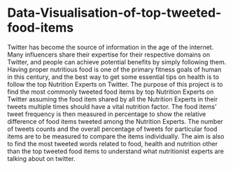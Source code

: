 # Data-Visualisation-of-top-tweeted-food-items
Twitter has become the source of information in the age of the internet. Many influencers share their expertise for their respective domains on Twitter, and people can achieve potential benefits by simply following them. Having proper nutritious food is one of the primary fitness goals of human in this century, and the best way to get some essential tips on health is to follow the top Nutrition Experts on Twitter. The purpose of this project is to find the most commonly tweeted food items by top Nutrition Experts on Twitter assuming the food item shared by all the Nutrition Experts in their tweets multiple times should have a vital nutrition factor. The food items’ tweet frequency is then measured in percentage to show the relative difference of food items tweeted among the Nutrition Experts. The number of tweets counts and the overall percentage of tweets for particular food items are to be measured to compare the items individually. The aim is also to find the most tweeted words related to food, health and nutrition other than the top tweeted food items to understand what nutritionist experts are talking about on twitter.
